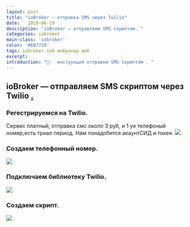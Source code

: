 ```yaml
---
layout: post
title: "ioBroker — отправка SMS через Twilio"
date:   2018-06-19
description: "ioBroker — отправляем SMS скриптом. "
categories: iobroker
main-class: 'iobroker'
color: '#EB7728'
tags: iobroker iob иоброкер иоб
excerpt:
introduction: "📝-  инструкция отправки SMS скриптом . "
---
```


## ioBroker — отправляем SMS скриптом через Twilio  [.][1]
### Регестрируемся на Twilio.
Сервис платный, отправка смс около 3 руб, и 1 уе телефоный номер,есть триал период.
Нам понадобится акаунтСИД и токен.
![][2]
### Создаем телефонный номер.
![][3]
### Подключаем библиотеку Twilio.
![][4]
### Создаем скрипт.
![][5]


[1]: https://www.twilio.com/docs/sms/send-messages#post-parameters
[2]: /assets/image/token_twilio.jpg
[3]: /assets/image/num_twilio.jpg
[4]: /assets/image/jsc_twilio.jpg
[5]: /assets/image/sc_twilio.jpg

